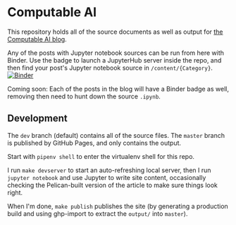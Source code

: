 # Computable AI

This repository holds all of the source documents as well as output for [the Computable AI blog](https://computable.ai).

Any of the posts with Jupyter notebook sources can be run from here with Binder. Use the badge to launch a JupyterHub server inside the repo, and then find your post's Jupyter notebook source in `/content/{Category}`. [![Binder](https://mybinder.org/badge_logo.svg)](https://mybinder.org/v2/gh/computableai/computableai.github.io/dev)

Coming soon: Each of the posts in the blog will have a Binder badge as well, removing then need to hunt down the source `.ipynb`.

## Development

The `dev` branch (default) contains all of the source files. The `master` branch is published by GitHub Pages, and only contains the output.

Start with `pipenv shell` to enter the virtualenv shell for this repo.

I run `make devserver` to start an auto-refreshing local server, then I run `jupyter notebook` and use Jupyter to write site content, occasionally checking the Pelican-built version of the article to make sure things look right.

When I'm done, `make publish` publishes the site (by generating a production build and using ghp-import to extract the `output/` into `master`).
